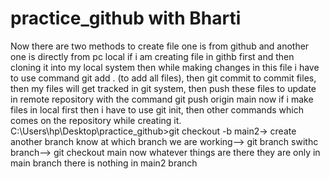 # practice_github with Bharti
Now there are two methods to create file one is from github and another one is directly from pc local
if i am creating file in githb first and then cloning it into my local system then while making changes in this file i have to use command git add . (to add all files), then git commit to commit files, then my files will get tracked in git system, then push these files to update in remote repository with the command git push origin main
now if i make files in local first then i have to use git init, then other commands which comes on the repository while creating it.
C:\Users\hp\Desktop\practice_github>git checkout -b main2-> create another branch
know at which branch we are working--> git branch
swithc branch--> git checkout main
now whatever things are there they are only in main branch there is nothing in main2 branch

